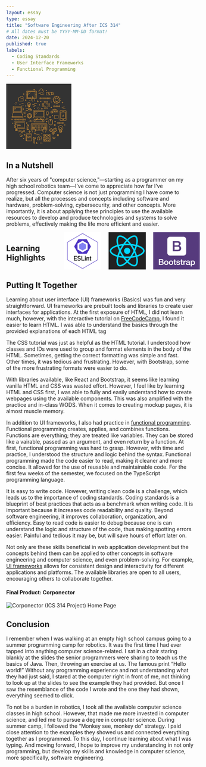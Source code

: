 ```yaml
---
layout: essay
type: essay
title: "Software Engineering After ICS 314"
# All dates must be YYYY-MM-DD format!
date: 2024-12-20
published: true
labels:
  - Coding Standards
  - User Interface Frameworks
  - Functional Programming
---
```


<img width="175px" class="rounded float-start pe-4" src="../img/reflection/cs.jpg">

## In a Nutshell
After six years of "computer science,"—starting as a programmer on my high school robotics team—I’ve come to appreciate how far I’ve progressed. Computer science is not just programming I have come to realize, but all the processes and concepts including software and hardware, problem-solving, cybersecurity, and other concepts. More importantly, it is about applying these principles to use the available resources to develop and produce technologies and systems to solve problems, effectively making the life more efficient and easier.


<div style="display: flex; align-items: center;">
  <h2>Learning Highlights</h2>

  <img alt="ESLint" src="../img/e28_coding-standards-reflection/eslint.png" height="100px" style="padding-left: 50px; padding-right: 20px;" />
  <img alt="React Icon" src="../img/reflection/react.png" height="100px" style="padding-right: 20px;" />
  <img alt="Bootstrap Icon" src="../img/e37_ui-frameworks/bootstrap-logo.png" height="100px" style="padding-right: 20px;" />
</div>

## Putting It Together

Learning about user interface (UI) frameworks (Basics) was fun and very straightforward. UI frameworks are prebuilt tools and libraries to create user interfaces for applications. At the first exposure of HTML, I did not learn much, however, with the interactive tutorial on <a href="https://www.freecodecamp.org/learn/responsive-web-design/">FreeCodeCamp</a>, I found it easier to learn HTML. I was able to understand the basics through the provided explanations of each HTML tag

The CSS tutorial was just as helpful as the HTML tutorial. I understood how classes and IDs were used to group and format elements in the body of the HTML. Sometimes, getting the correct formatting was simple and fast. Other times, it was tedious and frustrating. However, with Bootstrap, some of the more frustrating formats were easier to do. 

With libraries available, like React and Bootstrap, it seems like learning vanilla HTML and CSS was wasted effort. However, I feel like by learning HTML and CSS first, I was able to fully and easily understand how to create webpages using the available components. This was also amplified with the practice and in-class WODS. When it comes to creating mockup pages, it is almost muscle memory.

In addition to UI frameworks, I also had practice in <a href="https://www.telerik.com/blogs/functional-programming-typescript">functional programming</a>. Functional programming creates, applies, and combines functions. Functions are everything; they are treated like variables. They can be stored like a vairable, passed as an argument, and even return by a function. At first, functional programming was hard to grasp. However, with time and practice, I understood the structure and logic behind the syntax. Functional programming made the code easier to read, making it cleaner and more concise. It allowed for the use of reusable and maintainable code. For the first few weeks of the semester, we focused on the TypeScript programming language.

It is easy to write code. However, writing clean code is a challenge, which leads us to the importance of coding standards. Coding standards is a blueprint of best practices that acts as a benchmark when writing code. It is important because it increases code readability and quality. Beyond software engineering, it improves collaboration, organization, and efficiency. Easy to read code is easier to debug because one is can understand the logic and structure of the code, thus making spotting errors easier. Painful and tedious it may be, but will save hours of effort later on.

Not only are these skills beneficial in web application development but the concepts behind them can be applied to other concepts in software engineering and computer science, and even problem-solving. For example, <a href="https://www.profoundlogic.com/blog/benefits-of-frameworks/">UI frameworks</a> allows for consistent design and interactivity for different applications and platforms. The available libraries are open to all users, encouraging others to collaborate together.


#### Final Product: Corponector
<img class="img-fluid" alt="Corponector (ICS 314 Project) Home Page" src="../img/corpo_proj/home_page.png" />

## Conclusion
I remember when I was walking at an empty high school campus going to a summer programming camp for robotics. It was the first time I had ever tapped into anything computer science-related. I sat in a chair staring blankly at the slides the senior programmers were sharing to teach us the basics of Java. Then, throwing an exercise at us. The famous print “Hello world!” Without any programming experience and not understanding what they had just said, I stared at the computer right in front of me, not thinking to look up at the slides to see the example they had provided. But once I saw the resemblance of the code I wrote and the one they had shown, everything seemed to click.

To not be a burden in robotics, I took all the available computer science classes in high school. However, that made me more invested in computer science, and led me to pursue a degree in computer science. During summer camp, I followed the “Monkey see, monkey do” strategy. I paid close attention to the examples they showed us and connected everything together as I programmed. To this day, I continue learning about what I was typing. And moving forward, I hope to improve my understanding in not only programming, but develop my skills and knowledge in computer science, more specifically, software engineering.